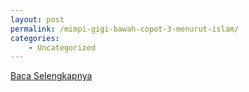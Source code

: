 ```yaml
---
layout: post
permalink: /mimpi-gigi-bawah-copot-3-menurut-islam/
categories:
    - Uncategorized
---
```


[Baca Selengkapnya](/03)